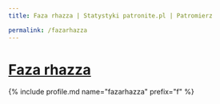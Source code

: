 ```yaml
---
title: Faza rhazza | Statystyki patronite.pl | Patromierz

permalink: /fazarhazza
---
```


# [Faza rhazza](https://patronite.pl/fazarhazza)

{% include profile.md name="fazarhazza" prefix="f" %}
